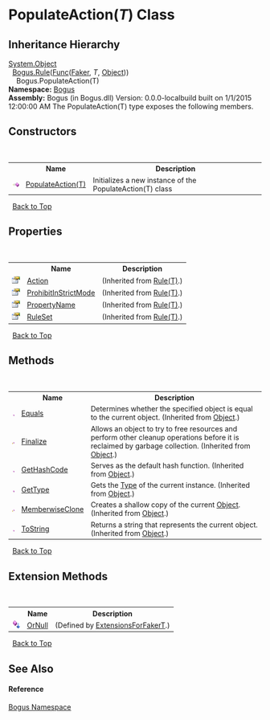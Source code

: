 # PopulateAction(*T*) Class
 


## Inheritance Hierarchy
<a href="http://msdn2.microsoft.com/en-us/library/e5kfa45b" target="_blank">System.Object</a><br />&nbsp;&nbsp;<a href="T_Bogus_Rule_1">Bogus.Rule</a>(<a href="http://msdn2.microsoft.com/en-us/library/bb534647" target="_blank">Func</a>(<a href="T_Bogus_Faker">Faker</a>, *T*, <a href="http://msdn2.microsoft.com/en-us/library/e5kfa45b" target="_blank">Object</a>))<br />&nbsp;&nbsp;&nbsp;&nbsp;Bogus.PopulateAction(T)<br />
**Namespace:**&nbsp;<a href="N_Bogus">Bogus</a><br />**Assembly:**&nbsp;Bogus (in Bogus.dll) Version: 0.0.0-localbuild built on 1/1/2015 12:00:00 AM
The PopulateAction(T) type exposes the following members.


## Constructors
&nbsp;<table><tr><th></th><th>Name</th><th>Description</th></tr><tr><td>![Public method](media/pubmethod.gif "Public method")</td><td><a href="M_Bogus_PopulateAction_1__ctor">PopulateAction(T)</a></td><td>
Initializes a new instance of the PopulateAction(T) class</td></tr></table>&nbsp;
<a href="#populateaction(*t*)-class">Back to Top</a>

## Properties
&nbsp;<table><tr><th></th><th>Name</th><th>Description</th></tr><tr><td>![Public property](media/pubproperty.gif "Public property")</td><td><a href="P_Bogus_Rule_1_Action">Action</a></td><td> (Inherited from <a href="T_Bogus_Rule_1">Rule(T)</a>.)</td></tr><tr><td>![Public property](media/pubproperty.gif "Public property")</td><td><a href="P_Bogus_Rule_1_ProhibitInStrictMode">ProhibitInStrictMode</a></td><td> (Inherited from <a href="T_Bogus_Rule_1">Rule(T)</a>.)</td></tr><tr><td>![Public property](media/pubproperty.gif "Public property")</td><td><a href="P_Bogus_Rule_1_PropertyName">PropertyName</a></td><td> (Inherited from <a href="T_Bogus_Rule_1">Rule(T)</a>.)</td></tr><tr><td>![Public property](media/pubproperty.gif "Public property")</td><td><a href="P_Bogus_Rule_1_RuleSet">RuleSet</a></td><td> (Inherited from <a href="T_Bogus_Rule_1">Rule(T)</a>.)</td></tr></table>&nbsp;
<a href="#populateaction(*t*)-class">Back to Top</a>

## Methods
&nbsp;<table><tr><th></th><th>Name</th><th>Description</th></tr><tr><td>![Public method](media/pubmethod.gif "Public method")</td><td><a href="http://msdn2.microsoft.com/en-us/library/bsc2ak47" target="_blank">Equals</a></td><td>
Determines whether the specified object is equal to the current object.
 (Inherited from <a href="http://msdn2.microsoft.com/en-us/library/e5kfa45b" target="_blank">Object</a>.)</td></tr><tr><td>![Protected method](media/protmethod.gif "Protected method")</td><td><a href="http://msdn2.microsoft.com/en-us/library/4k87zsw7" target="_blank">Finalize</a></td><td>
Allows an object to try to free resources and perform other cleanup operations before it is reclaimed by garbage collection.
 (Inherited from <a href="http://msdn2.microsoft.com/en-us/library/e5kfa45b" target="_blank">Object</a>.)</td></tr><tr><td>![Public method](media/pubmethod.gif "Public method")</td><td><a href="http://msdn2.microsoft.com/en-us/library/zdee4b3y" target="_blank">GetHashCode</a></td><td>
Serves as the default hash function.
 (Inherited from <a href="http://msdn2.microsoft.com/en-us/library/e5kfa45b" target="_blank">Object</a>.)</td></tr><tr><td>![Public method](media/pubmethod.gif "Public method")</td><td><a href="http://msdn2.microsoft.com/en-us/library/dfwy45w9" target="_blank">GetType</a></td><td>
Gets the <a href="http://msdn2.microsoft.com/en-us/library/42892f65" target="_blank">Type</a> of the current instance.
 (Inherited from <a href="http://msdn2.microsoft.com/en-us/library/e5kfa45b" target="_blank">Object</a>.)</td></tr><tr><td>![Protected method](media/protmethod.gif "Protected method")</td><td><a href="http://msdn2.microsoft.com/en-us/library/57ctke0a" target="_blank">MemberwiseClone</a></td><td>
Creates a shallow copy of the current <a href="http://msdn2.microsoft.com/en-us/library/e5kfa45b" target="_blank">Object</a>.
 (Inherited from <a href="http://msdn2.microsoft.com/en-us/library/e5kfa45b" target="_blank">Object</a>.)</td></tr><tr><td>![Public method](media/pubmethod.gif "Public method")</td><td><a href="http://msdn2.microsoft.com/en-us/library/7bxwbwt2" target="_blank">ToString</a></td><td>
Returns a string that represents the current object.
 (Inherited from <a href="http://msdn2.microsoft.com/en-us/library/e5kfa45b" target="_blank">Object</a>.)</td></tr></table>&nbsp;
<a href="#populateaction(*t*)-class">Back to Top</a>

## Extension Methods
&nbsp;<table><tr><th></th><th>Name</th><th>Description</th></tr><tr><td>![Public Extension Method](media/pubextension.gif "Public Extension Method")</td><td><a href="M_Bogus_Extensions_ExtensionsForFakerT_OrNull">OrNull</a></td><td> (Defined by <a href="T_Bogus_Extensions_ExtensionsForFakerT">ExtensionsForFakerT</a>.)</td></tr></table>&nbsp;
<a href="#populateaction(*t*)-class">Back to Top</a>

## See Also


#### Reference
<a href="N_Bogus">Bogus Namespace</a><br />